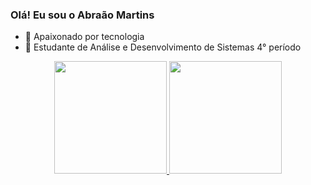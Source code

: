 ### Olá! Eu sou o Abraão Martins


- 🔭 Apaixonado por tecnologia
- 🌱 Estudante de Análise e Desenvolvimento de Sistemas 4° período
<div align="center">
  <a href="https://github.com/abraao69">
  <img height="180em" src="https://github-readme-stats.vercel.app/api?username=abraao69&show_icons=true&theme=cobalt&include_all_commits=true&count_private=true"/>
  <img height="180em" src="https://github-readme-stats.vercel.app/api/top-langs/?username=abraao69&layout=compact&langs_count=7&theme=cobalt"/>
</div>
 



  </div>
  

